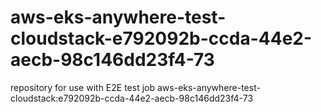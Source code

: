 # aws-eks-anywhere-test-cloudstack-e792092b-ccda-44e2-aecb-98c146dd23f4-73
repository for use with E2E test job aws-eks-anywhere-test-cloudstack:e792092b-ccda-44e2-aecb-98c146dd23f4-73
